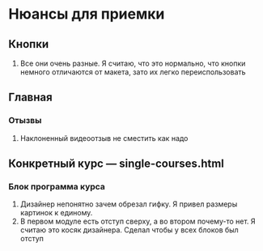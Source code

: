 # Нюансы для приемки

## Кнопки
1. Все они очень разные. Я считаю, что это нормально, что кнопки немного отличаются от макета, зато их легко переиспользовать


## Главная

### Отызвы
1. Наклоненный видеоотзыв не сместить как надо

## Конкретный курс — single-courses.html

### Блок программа курса

1. Дизайнер непонятно зачем обрезал гифку. Я привел размеры картинок к единому.
2. В первом модуле есть отступ сверху, а во втором почему-то нет. Я считаю это косяк дизайнера. Сделал чтобы у всех блоков был отступ

